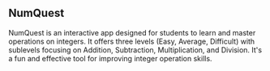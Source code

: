 ## NumQuest
NumQuest is an interactive app designed for students to learn and master operations on integers. It offers three levels (Easy, Average, Difficult) with sublevels focusing on Addition, Subtraction, Multiplication, and Division. It's a fun and effective tool for improving integer operation skills.


